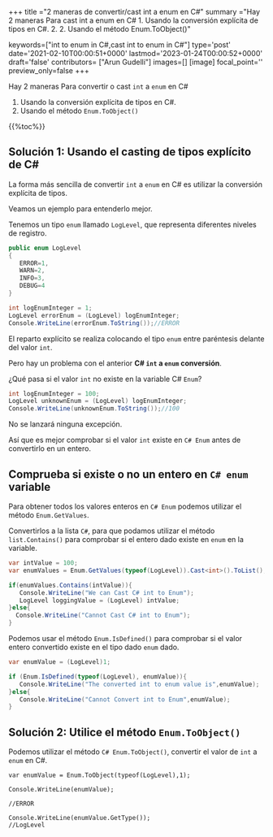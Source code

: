 +++
title   ="2 maneras de convertir/cast int a enum en C#"
summary ="Hay 2 maneras Para cast int a enum en C# 1. Usando la conversión explícita de tipos en C#. 2. 2. Usando el método Enum.ToObject()"

keywords=["int to enum in C#,cast int to enum in C#"]
type='post'
date='2021-02-10T00:00:51+0000'
lastmod='2023-01-24T00:00:52+0000'
draft='false'
contributors= ["Arun Gudelli"]
images=[]
[image]
focal_point=''
preview_only=false
+++


Hay 2 maneras Para convertir o cast `int` a `enum` en C#

1. Usando la conversión explícita de tipos en C#.
2. Usando el método `Enum.ToObject()` 

{{%toc%}}

## Solución 1: Usando el casting de tipos explícito de C#

La forma más sencilla de convertir `int` a `enum` en C# es utilizar la conversión explícita de tipos.

Veamos un ejemplo para entenderlo mejor.

Tenemos un tipo `enum` llamado `LogLevel`, que representa diferentes niveles de registro.

```csharp
public enum LogLevel
{
   ERROR=1, 
   WARN=2, 
   INFO=3, 
   DEBUG=4
}

int logEnumInteger = 1;
LogLevel errorEnum = (LogLevel) logEnumInteger;
Console.WriteLine(errorEnum.ToString());//ERROR
```

El reparto explícito se realiza colocando el tipo `enum` entre paréntesis delante del valor `int`.

Pero hay un problema con el anterior **C# `int` a `enum` conversión**.

¿Qué pasa si el valor `int` no existe en la variable C# `Enum`?

```csharp
int logEnumInteger = 100;
LogLevel unknownEnum = (LogLevel) logEnumInteger;
Console.WriteLine(unknownEnum.ToString());//100
```

No se lanzará ninguna excepción.

Así que es mejor comprobar si el valor `int` existe en `C# Enum` antes de convertirlo en un entero.

## Comprueba si existe o no un entero en `C# enum` variable

Para obtener todos los valores enteros en `C# Enum` podemos utilizar el método `Enum.GetValues`.

Convertirlos a la lista `C#`, para que podamos utilizar el método `list.Contains()` para comprobar si el entero dado existe en `enum` en la variable.

```csharp
var intValue = 100;
var enumValues = Enum.GetValues(typeof(LogLevel)).Cast<int>().ToList();

if(enumValues.Contains(intValue)){
   Console.WriteLine("We can Cast C# int to Enum");  
   LogLevel loggingValue = (LogLevel) intValue;
}else{
  Console.WriteLine("Cannot Cast C# int to Enum");
}

```
Podemos usar el método `Enum.IsDefined()` para comprobar si el valor entero convertido existe en el tipo dado `enum` dado.  

```csharp
var enumValue = (LogLevel)1;

if (Enum.IsDefined(typeof(LogLevel), enumValue)){
   Console.WriteLine("The converted int to enum value is",enumValue);
}else{
   Console.WriteLine("Cannot Convert int to Enum",enumValue);
}
```


## Solución 2: Utilice el método `Enum.ToObject()` 

Podemos utilizar el método `C# Enum.ToObject()`, convertir el valor de `int` a `enum` en C#.

```
var enumValue = Enum.ToObject(typeof(LogLevel),1);

Console.WriteLine(enumValue);

//ERROR

Console.WriteLine(enumValue.GetType());
//LogLevel

```





